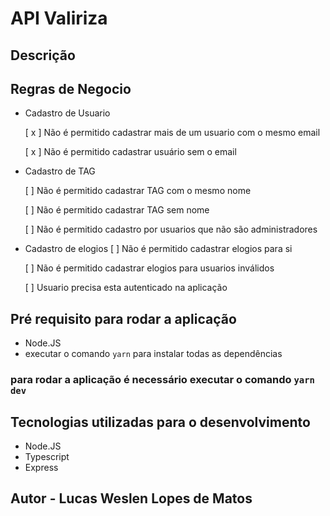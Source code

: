 # API Valiriza

## Descrição

## Regras de Negocio

- Cadastro de Usuario

    [ x ] Não é permitido cadastrar mais de um usuario com o mesmo email

    [ x ] Não é permitido cadastrar usuário sem o email

- Cadastro de TAG

    [ ] Não é permitido cadastrar TAG com o mesmo nome

    [ ] Não é permitido cadastrar TAG sem nome

    [ ] Não é permitido cadastro por usuarios que não são administradores 

- Cadastro de elogios 
    [ ] Não é permitido cadastrar elogios para si

    [ ] Não é permitido cadastrar elogios para usuarios inválidos

    [ ] Usuario precisa esta autenticado na aplicação

## Pré requisito para rodar a aplicação

* Node.JS
* executar o comando `yarn` para instalar todas as dependências 

### para rodar a aplicação é necessário executar o comando  `yarn dev`


## Tecnologias utilizadas para o desenvolvimento 

* Node.JS
* Typescript
* Express

## Autor - Lucas Weslen Lopes de Matos